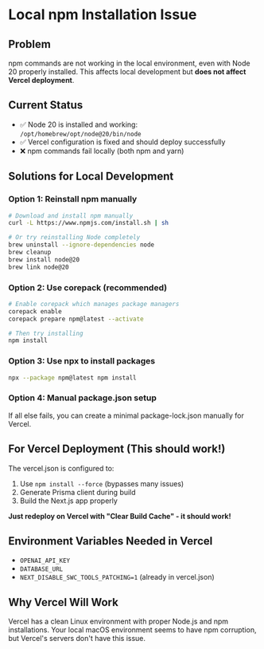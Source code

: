 # Local npm Installation Issue

## Problem
npm commands are not working in the local environment, even with Node 20 properly installed. This affects local development but **does not affect Vercel deployment**.

## Current Status
- ✅ Node 20 is installed and working: `/opt/homebrew/opt/node@20/bin/node`
- ✅ Vercel configuration is fixed and should deploy successfully
- ❌ npm commands fail locally (both npm and yarn)

## Solutions for Local Development

### Option 1: Reinstall npm manually
```bash
# Download and install npm manually
curl -L https://www.npmjs.com/install.sh | sh

# Or try reinstalling Node completely
brew uninstall --ignore-dependencies node
brew cleanup
brew install node@20
brew link node@20
```

### Option 2: Use corepack (recommended)
```bash
# Enable corepack which manages package managers
corepack enable
corepack prepare npm@latest --activate

# Then try installing
npm install
```

### Option 3: Use npx to install packages
```bash
npx --package npm@latest npm install
```

### Option 4: Manual package.json setup
If all else fails, you can create a minimal package-lock.json manually for Vercel.

## For Vercel Deployment (This should work!)

The vercel.json is configured to:
1. Use `npm install --force` (bypasses many issues)
2. Generate Prisma client during build
3. Build the Next.js app properly

**Just redeploy on Vercel with "Clear Build Cache" - it should work!**

## Environment Variables Needed in Vercel
- `OPENAI_API_KEY`
- `DATABASE_URL`
- `NEXT_DISABLE_SWC_TOOLS_PATCHING=1` (already in vercel.json)

## Why Vercel Will Work
Vercel has a clean Linux environment with proper Node.js and npm installations. Your local macOS environment seems to have npm corruption, but Vercel's servers don't have this issue.
